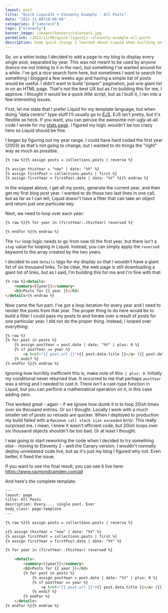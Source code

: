 ```yaml
---
layout: post
title: "Quick LiquidJS + Eleventy Example - All Posts"
date: "2022-11-09T18:00:00"
categories: ["jamstack"]
tags: ["eleventy"]
banner_image: /images/banners/calendar1.jpg
permalink: /2022/11/09/quick-liquidjs--eleventy-example-all-posts
description: Some quick things I learned about Liquid when building an "All Posts" page.
---
```


So, on a whim today I decided to add a page to my blog to display every single post, separated by year. This was not meant to be used by anyone (hence me not linking to it in the nav), but something I've wanted around for a while. I've got a nice search form here, but sometimes I want to search for something I blogged a few weeks ago and having a simple list of posts would be useful. I didn't want to build "proper" pagination, just one giant list in on an HTML page. That's not the best UX but as I'm building this for me, I approve. I thought it would be a quick little script, but as I built it, I ran into a few interesting issues.

First, let me state that I prefer Liquid for my template language, but when doing "data centric" type stuff I'll usually go to [EJS](https://ejs.co/). EJS isn't pretty, but it's flexible as heck. If you want, you can peruse the awesome-not-ugly-at-all code I wrote for my [stats page](https://github.com/cfjedimaster/raymondcamden2020/blob/master/stats.ejs). I figured my logic wouldn't be too crazy here so Liquid should be fine. 

I began by figuring out my year range. I could have hard coded the first year (2003) as that's not going to change, but I wanted to do things the "right" way as much as possible.

```html
{% raw %}{% assign posts = collections.posts | reverse %}

{% assign thisYear = "now" | date: "%Y" %}
{% assign firstPost = collections.posts | first %}
{% assign firstYear = firstPost.date | date: "%Y" %}{% endraw %}
```

In the snippet above, I get all my posts, generate the current year, and then get my first blog post year. I wanted to do those two last lines in one call, but as far as I can tell, Liquid doesn't have a filter that can take an object and return just one particular key. 

Next, we need to loop over each year:

```html
{% raw %}{% for year in (firstYear..thisYear) reversed %}

{% endfor %}{% endraw %}
```

The `for` loop logic needs to go from now till the first year, but there isn't a `step` value for looping in Liquid. Instead, you can simply apply the `reversed` keyword to the array created by the two years. 

I decided to use `details` tags for my display so that I wouldn't have a giant list of six thousand links. To be clear, the web page is still downloading a giant list of links, but as I said, I'm building this for me and I'm fine with that:

```html
{% raw %}<details>
	<summary>{{year}}</summary>
	<h3>Posts for {{ year }}</h3>
</details>{% endraw %}
```

Now came the fun part. I've got a loop iteration for every year and I need to render the posts from that year. The proper thing to do here would be to build a filter I could pass my posts to and iterate over a result of posts for one particular year. I did not do the proper thing. Instead, I looped over everything:

```html
{% raw %}
{% for post in posts %}
	{% assign postYear = post.date | date: "%Y" | plus: 0 %}
	{% if postYear == year %}
		<a href="{{ post.url }}">{{ post.data.title }}</a> ({{ post.date | date: "%m/%d/%Y" }})<br/>
	{% endif %}
{% endfor %}{% endraw %}
```

Ignoring how horribly inefficient this is, make note of this: `| plus: 0`. Initially my conditional never returned true. It occurred to me that perhaps `postYear` was a string and I needed to cast it. There isn't a cast-type function in Liquid, but you can perform a mathematical operation on it, in this case adding zero. 

This worked great - again - if we ignore how dumb it is to loop 20ish times over six thousand entries. Or so I thought. Locally I work with a much smaller set of posts so reloads are quicker. When I deployed to production my build failed with a `Maximum call stack size exceeded` error. This really surprised me. I mean, I knew it wasn't efficient code, but 20ish loops over six thousand objects shouldn't be *too* bad. Or at least I thought. 

I was going to start reworking the code when I decided to try something else - moving to Eleventy 2 - well the Canary version. I wouldn't normally deploy unreleased code live, but as it's just my blog I figured why not. Even better, it fixed the issue. 

If you want to see the final result, you can see it live here: <https://www.raymondcamden.com/all>

And here's the complete template:

```html
---
layout: page
title: All Posts
description: Every.... single post. Ever
body_class: page-template
---

{% raw %}{% assign posts = collections.posts | reverse %}

s{% assign thisYear = "now" | date: "%Y" %}
{% assign firstPost = collections.posts | first %}
{% assign firstYear = firstPost.date | date: "%Y" %}

{% for year in (firstYear..thisYear) reversed %}

	<details>
		<summary>{{year}}</summary>
		<h3>Posts for {{ year }}</h3>
		{% for post in posts %}
			{% assign postYear = post.date | date: "%Y" | plus: 0 %}
			{% if postYear == year %}
				<a href="{{ post.url }}">{{ post.data.title }}</a> ({{ post.date | date: "%m/%d/%Y" }})<br/>
			{% endif %}
		{% endfor %}
	</details>
{% endfor %}{% endraw %}
```

